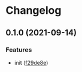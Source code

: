 # Changelog

## 0.1.0 (2021-09-14)


### Features

* init ([f29de8e](https://www.github.com/joshmuente/akeneo-api/commit/f29de8e837fa76b89a573c57ca29f2a3f51bf987))
